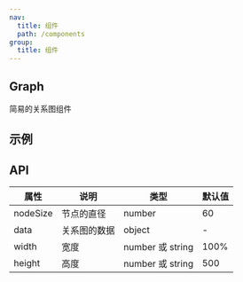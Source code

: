 ```yaml
---
nav:
  title: 组件
  path: /components
group:
  title: 组件
---
```


## Graph

简易的关系图组件

## 示例

<code src="./demo.jsx"></code>

## API

| 属性     | 说明         | 类型             | 默认值 |
| -------- | ------------ | ---------------- | ------ |
| nodeSize | 节点的直径   | number           | 60     |
| data     | 关系图的数据 | object           | -      |
| width    | 宽度         | number 或 string | 100%   |
| height   | 高度         | number 或 string | 500    |
